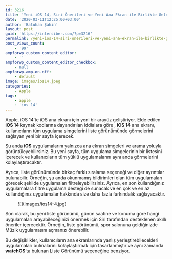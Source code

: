 ```yaml
---
id: 3216
title: 'Yeni iOS 14, Siri Önerileri ve Yeni Ana Ekran ile Birlikte Gelecek'
date: '2020-03-11T12:25:00+03:00'
author: 'Batuhan Şahin'
layout: post
guid: 'https://intersiber.com/?p=3216'
permalink: /yeni-ios-14-siri-onerileri-ve-yeni-ana-ekran-ile-birlikte-gelecek/
post_views_count:
    - '99'
ampforwp_custom_content_editor:
    - ''
ampforwp_custom_content_editor_checkbox:
    - null
ampforwp-amp-on-off:
    - default
image: images/ios14.jpeg
categories:
    - Apple
tags:
    - apple
    - 'ios 14'
---
```


Apple, iOS 14’te iOS ana ekranı için yeni bir arayüz geliştiriyor. Elde edilen **iOS 14** kaynak kodlarına dayandırılan iddialara göre , **iOS 14** ana ekranı, kullanıcıların tüm uygulama simgelerini liste görünümünde görmelerini sağlayan yeni bir sayfa içerecek.

Şu anda **iOS** uygulamalarını yalnızca ana ekran simgeleri ve arama yoluyla görüntüleyebilirsiniz. Bu yeni sayfa, tüm uygulama simgelerinin bir listesini içerecek ve kullanıcıların tüm yüklü uygulamalarını aynı anda görmelerini kolaylaştıracaktır.

Ayrıca, liste görünümünde birkaç farklı sıralama seçeneği ve diğer ayrıntılar bulunabilir. Örneğin, şu anda okunmamış bildirimleri olan tüm uygulamaları görecek şekilde uygulamaları filtreleyebilirsiniz. Ayrıca, en son kullandığınız uygulamalara filtre uygulama desteği de sunacak ve en çok ve en az kullandığınız uygulamalar hakkında size daha fazla farkındalık sağlayacaktır.

<figure class="wp-block-image size-large">![](images/ios14-4.jpg)</figure>Son olarak, bu yeni liste görünümü, günün saatine ve konuma göre hangi uygulamaları arayabileceğinizi önermek için Siri tarafından desteklenen akıllı öneriler içerecektir. Örneğin, liste görünümü, spor salonuna geldiğinizde Müzik uygulamasını açmanızı önerebilir.

Bu değişiklikler, kullanıcıların ana ekranlarında yanlış yerleştirebilecekleri uygulamaları bulmalarını kolaylaştırmak için tasarlanmıştır ve aynı zamanda **watchOS**‘ta bulunan Liste Görünümü seçeneğine benziyor.